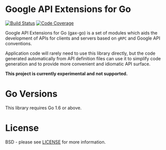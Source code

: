 # Google API Extensions for Go

[![Build Status](https://travis-ci.org/googleapis/gax-go.svg?branch=master)](https://travis-ci.org/googleapis/gax-go)
[![Code Coverage](https://img.shields.io/codecov/c/github/googleapis/gax-go.svg)](https://codecov.io/github/googleapis/gax-go)

Google API Extensions for Go (gax-go) is a set of modules which aids the
development of APIs for clients and servers based on `gRPC` and Google API
conventions.

Application code will rarely need to use this library directly, but the code
generated automatically from API definition files can use it to simplify code
generation and to provide more convenient and idiomatic API surface.

**This project is currently experimental and not supported.**

# Go Versions

This library requires Go 1.6 or above.

# License

BSD - please see
[LICENSE](https://github.com/googleapis/gax-go/blob/master/LICENSE) for more
information.
